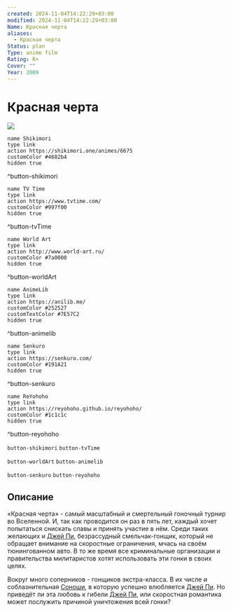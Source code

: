 ```yaml
---
created: 2024-11-04T14:22:29+03:00
modified: 2024-11-04T14:22:29+03:00
Name: Красная черта
aliases:
  - Красная черта
Status: plan
Type: anime film
Rating: R+
Cover: ""
Year: 2009
---
```


# Красная черта

![](https://nyaa.shikimori.one/uploads/poster/animes/6675/71e7fefea7102ff4577bf559d39ff7ad.jpeg)

```button
name Shikimori
type link
action https://shikimori.one/animes/6675
customColor #4682b4
hidden true
```
^button-shikimori

```button
name TV Time
type link
action https://www.tvtime.com/
customColor #997f00
hidden true
```
^button-tvTime

```button
name World Art
type link
action http://www.world-art.ru/
customColor #7a0000
hidden true
```
^button-worldArt

```button
name AnimeLib
type link
action https://anilib.me/
customColor #252527
customTextColor #7E57C2
hidden true
```
^button-animelib

```button
name Senkuro
type link
action https://senkuro.com/
customColor #191A21
hidden true
```
^button-senkuro

```button
name ReYohoho
type link
action https://reyohoho.github.io/reyohoho/
customColor #1c1c1c
hidden true
```
^button-reyohoho

`button-shikimori` `button-tvTime`

`button-worldArt` `button-animelib`

`button-senkuro` `button-reyohoho`

## Описание

«Красная черта» - самый масштабный и смертельный гоночный турнир во Вселенной. И, так как проводится он раз в пять лет, каждый хочет попытаться снискать славы и принять участие в нём. Среди таких желающих и [Джей Пи](https://shikimori.one/characters/33973-jp), безрассудный смельчак-гонщик, который не обращает внимание на скоростные ограничения, мчась на своём тюнингованном авто. В то же время все криминальные организации и правительства милитаристов хотят использовать эти гонки в своих целях.

Вокруг много соперников - гонщиков экстра-класса. В их числе и соблазнительная [Соноши](https://shikimori.one/characters/33474-sonoshee-mclaren), в которую успешно влюбляется [Джей Пи](https://shikimori.one/characters/33973-jp). Но приведёт ли эта любовь к гибели [Джей Пи](https://shikimori.one/characters/33973-jp), или скоростная романтика может послужить причиной уничтожения всей гонки?
